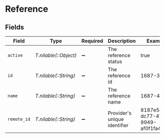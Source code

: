 # Reference


## Fields

| Field                                | Type                                 | Required                             | Description                          | Example                              |
| ------------------------------------ | ------------------------------------ | ------------------------------------ | ------------------------------------ | ------------------------------------ |
| `active`                             | *T.nilable(::Object)*                | :heavy_minus_sign:                   | The reference status                 | true                                 |
| `id`                                 | *T.nilable(::String)*                | :heavy_minus_sign:                   | The reference id                     | 1687-3                               |
| `name`                               | *T.nilable(::String)*                | :heavy_minus_sign:                   | The reference name                   | 1687-4                               |
| `remote_id`                          | *T.nilable(::String)*                | :heavy_minus_sign:                   | Provider's unique identifier         | 8187e5da-dc77-475e-9949-af0f1fa4e4e3 |